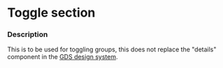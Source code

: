 Toggle section
=========

### Description

This is to be used for toggling groups, this does not replace the "details" component in the [GDS design system](https://design-system.service.gov.uk/components/details/).
